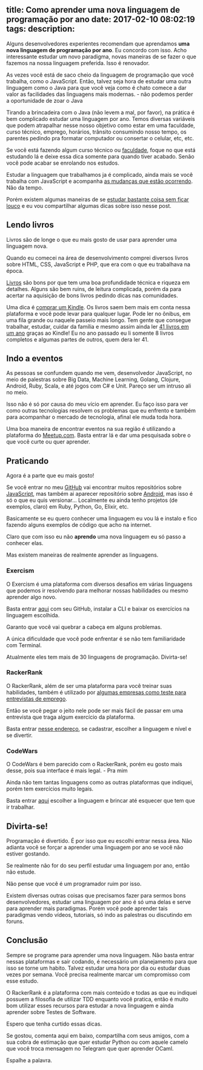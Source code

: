 title: Como aprender uma nova linguagem de programação por ano
date: 2017-02-10 08:02:19
tags:
description:
---

Alguns desenvolvedores experientes recomendam que aprendamos **uma nova linguagem de programação por ano**. Eu concordo com isso. Acho interessante estudar um novo paradigma, novas maneiras de se fazer o que fazemos na nossa linguagem preferida. Isso é renovador.

As vezes você está de saco cheio da linguagem de programação que você trabalha, como o JavaScript. Então, talvez seja hora de estudar uma outra linguagem como o Java para que você veja como é chato comece a dar valor as facilidades das linguagens mais modernas. - não podemos perder a oportunidade de zoar o Java <!-- more -->

Tirando a brincadeira com o Java (não levem a mal, por favor), na prática é bem complicado estudar uma linguagem por ano. Temos diversas variáveis que podem atrapalhar nesse nosso objetivo como estar em uma faculdade, curso técnico, emprego, horários, trânsito consumindo nosso tempo, os parentes pedindo pra formatar computador ou consertar o celular, etc, etc.

Se você está fazendo algum curso técnico ou [faculdade](/posts/Comecei-a-faculdade-de-informatica-e-agora/), foque no que está estudando lá e deixe essa dica somente para quando tiver acabado. Senão você pode acabar se enrolando nos estudos.

Estudar a linguagem que trabalhamos ja é complicado, ainda mais se você trabalha com JavaScript e acompanha [as mudanças que estão ocorrendo](https://medium.com/@woliveiras/sim-outro-post-sobre-ecmascript-2015-ou-es6-6d50a7f33bd4). Não da tempo.

Porém existem algumas maneiras de se [estudar bastante coisa sem ficar louco](/posts/como-alcancar-objetivos-rapidamente-nos-estudos/) e eu vou compartilhar algumas dicas sobre isso nesse post.

## Lendo livros

Livros são de longe o que eu mais gosto de usar para aprender uma linguagem nova.

Quando eu comecei na área de desenvolvimento comprei diversos livros sobre HTML, CSS, JavaScript e PHP, que era com o que eu trabalhava na época.

[Livros](/posts/Livros-sobre-JavaScript-do-iniciante-ao-avancado-e-ES6/) são bons por que tem uma boa profundidade técnica e riqueza em detalhes. Alguns são bem ruins, de leitura complicada, porém da para acertar na aquisição de bons livros pedindo dicas nas comunidades.

Uma dica é [comprar um Kindle](https://1motivo.com.br/kindle-poderoso/). Os livros saem bem mais em conta nessa plataforma e você pode levar para qualquer lugar. Pode ler no ônibus, em uma fila grande ou naquele passeio mais longo. Tem gente que consegue trabalhar, estudar, cuidar da família e mesmo assim ainda ler [41 livros em um ano](https://1motivo.com.br/dicas-ler-mais-livros/) graças ao Kindle! Eu no ano passado eu li somente 8 livros completos e algumas partes de outros, quem dera ler 41.

## Indo a eventos

As pessoas se confundem quando me vem, desenvolvedor JavaScript, no meio de palestras sobre Big Data, Machine Learning, Golang, Clojure, Android, Ruby, Scala,  e até jogos com C# e Unit. Pareço ser um intruso ali no meio.

Isso não é só por causa do meu vício em aprender. Eu faço isso para ver como outras tecnologias resolvem os problemas que eu enfrento e também para acompanhar o mercado de tecnologia, afinal ele muda toda hora.

Uma boa maneira de encontrar eventos na sua região é utilizando a plataforma do [Meetup.com](https://www.meetup.com/pt-BR/). Basta entrar lá e dar uma pesquisada sobre o que você curte ou quer aprender.

## Praticando

Agora é a parte que eu mais gosto! 

Se você entrar no meu [GitHub](https://github.com/woliveiras) vai encontrar muitos repositórios sobre [JavaScript](https://github.com/woliveiras?utf8=%E2%9C%93&tab=repositories&q=&type=&language=javascript), mas também ai aparecer repositório sobre [Android](https://github.com/woliveiras?utf8=%E2%9C%93&tab=repositories&q=&type=&language=java), mas isso é só o que eu quis versionar… Localmente eu ainda tenho projetos (de exemplos, claro) em Ruby, Python, Go, Elixir, etc.

Basicamente se eu quero conhecer uma linguagem eu vou lá e instalo e fico fazendo alguns exemplos de código que acho na internet.

Claro que com isso eu não **aprendo** uma nova linguagem eu só passo a conhecer elas.

Mas existem maneiras de realmente aprender as linguagens.

### Exercism

O Exercism é uma plataforma com diversos desafios em várias linguagens que podemos ir resolvendo para melhorar nossas habilidades ou mesmo aprender algo novo.

Basta entrar [aqui](http://exercism.io/) com seu GitHub, instalar a CLI e baixar os exercícios na linguagem escolhida.

Garanto que você vai quebrar a cabeça em alguns problemas.

A única dificuldade que você pode enfrentar é se não tem familiaridade com Terminal.

Atualmente eles tem mais de 30 linguagens de programação. Divirta-se!

### RackerRank

O RackerRank, além de ser uma plataforma para você treinar suas habilidades, também é utilizado por [algumas empresas como teste para entrevistas de emprego](/posts/Como-e-uma-entrevista-de-emprego-para-desenvolvimento-front-end-JavaScript/).

Então se você pegar o jeito nele pode ser mais fácil de passar em uma entrevista que traga algum exercício da plataforma.

Basta entrar [nesse endereço](https://www.hackerrank.com/), se cadastrar, escolher a linguagem e nível e se divertir.

### CodeWars

O CodeWars é bem parecido com o RackerRank, porém eu gosto mais desse, pois sua interface é mais legal. - Pra mim

Ainda não tem tantas linguagens como as outras plataformas que indiquei, porém tem exercícios muito legais.

Basta entrar [aqui](https://www.codewars.com/) escolher a linguagem e brincar até esquecer que tem que ir trabalhar.

## Divirta-se!

Programação é divertido. É por isso que eu escolhi entrar nessa área. Não adianta você se forçar a aprender uma linguagem por ano se você não estiver gostando.

Se realmente não for do seu perfil estudar uma linguagem por ano, então não estude.

Não pense que você é um programador ruim por isso.

Existem diversas outras coisas que precisamos fazer para sermos bons desenvolvedores, estudar uma linguagem por ano é só uma delas e serve para aprender mais paradigmas. Porém você pode aprender tais paradigmas vendo vídeos, tutoriais, só indo as palestras ou discutindo em foruns.

## Conclusão

Sempre se programe para aprender uma nova linguagem. Não basta entrar nessas plataformas e sair codando, é necessário um planejamento para que isso se torne um habito. Talvez estudar uma hora por dia ou estudar duas vezes por semana. Você precisa realmente marcar um compromisso com esse estudo.

O RackerRank é a plataforma com mais conteúdo e todas as que eu indiquei possuem a filosofia de utilizar TDD enquanto você pratica, então é muito bom utilizar esses recursos para estudar a nova linguagem e ainda aprender sobre Testes de Software.

Espero que tenha curtido essas dicas.

Se gostou, comenta aqui em baixo, compartilha com seus amigos, com a sua cobra de estimação que quer estudar Python ou com aquele camelo que você troca mensagem no Telegram que quer aprender OCaml.

Espalhe a palavra.